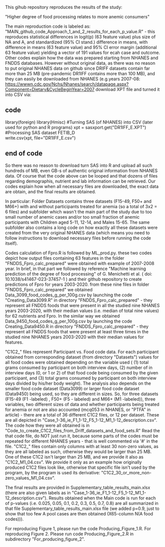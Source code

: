 This gihub repository reproduces the results of the study:

"Higher degree of food processing relates to more anemic consumers"

The main reproduction code is labeled as: "MAIN_github_code_Approach_1_and_2_results_for_each_p_value.R" - this reproduces statistical differences in logit(p) (63 feature value) plus size of NA and A, and standardized (95% CI stand.) difference in means, with difference in means (63 feature value) and 95% CI error margin (additional 63 feature value) yielding a vector of 191 values for ecah case and outcome.
Other codes explain how the data was prepared starting from NHANES and FNDDS databases. However without original data, as there was no reason to put original NHANES data on github since DRIFF datasets contain far more than 25 MB (pre-pandemic DR1IFF contains more than 100 MB), and they can easily be downloaded from NHANES (e.g.years 2007-08: https://wwwn.cdc.gov/Nchs/Nhanes/search/datapage.aspx?Component=Dietary&CycleBeginYear=2007 download XPT file and turned it into CSV via:

## code ##
library(foreign)
library(Hmisc)
#Turning SAS (of NHANES) into CSV           (later used for python and R programs)
xpt = sasxport.get("DR1IFF_E.XPT")
#Processing SAS dataset FETIB_D 	 
write.csv(xpt, file="DR1IFF_E.csv")
## end of code ##

So there was no reason to download turn SAS into R and upload all such hundreds of MB, even GB-s of authentic original information from NHANES data. Of course that the code above can be looped and that dozens of files regarding demographis, nutrient and lab information can be retrieved. Our codes explain how when all necessary files are downloaded, the exact data are obtain, and the final results are obtained.

In particular: Folder Datasets contains three datasets (F15-49, F50+ and M66+) with and without participants treated for anemia (so a total of 3x2 = 6 files) and subfolder which wasn't the main part of the study due to too small number of anemic cases and/or too small fraction of anemic participants with Children aged 5-11, 12-14, and Males 15-65. The same subfolder also contains a long code on how exactly all these datasets were created from the very original NHANES data (which means you need to follow instructions to download necessary files before running the code itself).

Codes calculation of Fpro.R is followed by ML_prod.py. these two codes depict how output files containing 63 features in the folder "FNDDS_Fpro_calc_prepared" were obtained with example of 2007-2008 year. In brief, in that part we followed by reference "Machine learning prediction of the degree of food processing" of G. Menichetti et al. ( doi: 10.1038/s41467-023-37457-1 ) and their github repository to create predictions of Fpro for years 2003-2020. from these nine files in folder "FNDDS_Fpro_calc_prepared" we obtained Data_3099_food_codes_g_per_100g.csv by launching the code "Creating_Data3099.R" in directory "FNDDS_Fpro_calc_prepared" - they represent all FNDDS foods that were present in all the studied nine NHANES years 2003-2020, with their median values (i.e. median of total nine values) for 62 nutrients and Fpro. In the similar way we obtained Data_9450_food_codes_g_per_100g.csv by launching the code Creating_Data9450.R in directory "FNDDS_Fpro_calc_prepared" - they represent all FNDDS foods that were present at least three times in the studied nine NHANES years 2003-2020 with their median values for features.

"C1C2_" files represent Participant vs. Food code data. For each participant obtained from corresponding dataset (from directory "Datasets") values for all food codes were obtained depending on the variable used ( (1) total grams consumed by participant on both interview days,  (2) number of in interview days (0, or 1 or 2) of that food code being consumed by the given participant, and (3) total grams consumed by participant on both interview days divided by his/her body weight). The analysis also depends on the smaller food code dataset (Data3099) or larger food code dataset (Data9450) being used, so they are different in sizes. So, for three datasets (F15-49 (F1 -labeled) , F50+ (F5 - labeled) and M66+ (M1 -labeled)), three variables, two different sizes of data and whether participants being treated for anemia or not are also accounted (mcq053 in NHANES, or "PTFA" in article) - there are a total of 36 different C1C2 files, or 12 per dataset. These are all depicted in "Case_1-36_ie_F1_1-12_F5_1-12_M1_1-12_description.csv".  The code how they were all obtained is in "Code_to_create_C1C2_files_from_Driff_datasets_and_food_sets.R" Read the that code file, do NOT just run it, because some parts of the codes must be repeated for different NHANES years - that is well commented via '#' in the file. "C1C2_" files contain only columns with at least 30 non-zero values, as they are all labeled as such, otherwise they would be larger than 25 MB. One of these C1C2 isn't larger than 25 MB, and we provide it also as "C1C2_M1_04.csv". We provide it only as an example how originally produced C1C2 files look like, otherwise that specific file isn't used by the program, by the program is used its derivative: "C1C2_30_or_more_non-zero_values_M1_04.csv". 

The final results are provided in Supplementary_table_results_main.xlsx (there are also given labels as in "Case_1-36_ie_F1_1-12_F5_1-12_M1_1-12_description.csv"). Results obtained when the Main code is run for each of p-values (i.e. 0.025, 0.05, 0.1, 0.2, 0.3, 0.5, 0.7, 0.8) are all summarized in that file Supplementary_table_results_main.xlsx file (we added p=0.9, just to show that too few A pool cases are then obtained (X65-column N(A food codes))). 

For reproducing Figure 1, please run the code Producing_Figure_1.R. For reproducing Figure 2. Please run code Producing_Figure_2.R in subdirectory "For_producing_figure_2".


